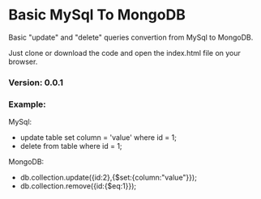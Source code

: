 # Basic MySql To MongoDB
Basic "update" and "delete" queries convertion from MySql to MongoDB.

Just clone or download the code and open the index.html file on your browser.

### Version: 0.0.1

### Example:
MySql:
- update table set column = 'value' where id = 1;
- delete from table where id = 1;

MongoDB:
- db.collection.update({id:2},{$set:{column:"value"}});
- db.collection.remove({id:{$eq:1}});